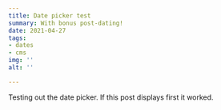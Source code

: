 ```yaml
---
title: Date picker test
summary: With bonus post-dating!
date: 2021-04-27
tags:
- dates
- cms
img: ''
alt: ''

---
```

Testing out the date picker. If this post displays first it worked.